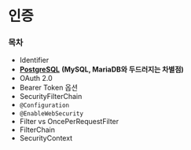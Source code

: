 # 인증

### 목차

* Identifier
* [**PostgreSQL**](https://www.postgresql.org/) **(MySQL, MariaDB와 두드러지는 차별점)**
* OAuth 2.0
* Bearer Token 옵션
* SecurityFilterChain
* `@Configuration`
* `@EnableWebSecurity`
* Filter vs OncePerRequestFilter
* FilterChain
* SecurityContext
